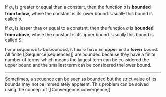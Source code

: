If $a_n$ is greater or equal than a constant, then the function $a$ is **bounded from below**, where the constant is its lower bound.
Usually this bound is called $s$.

If $a_n$ is lesser than or equal to a constant, then the function $a$ is **bounded from above**, where the constant is its upper bound.
Usually this bound is called $S$.

For a sequence to be bounded, it has to have an **upper** and a **lower** bound. All finite [[Sequence|sequences]] are bounded because they have a finite number of terms, which means the largest term can be considered the upper bound and the smallest term can be considered the lower bound.

_________

Sometimes, a sequence can be seen as bounded but the strict value of its bounds may not be immediately apparent. This problem can be solved using the concept of [[Convergence|convergence]]